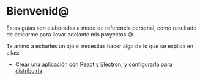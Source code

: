 # Bienvenid@

Estas guías son elaboradas a modo de referencia personal, como resultado de pelearme para llevar adelante mis proyectos :sweat_smile:

Te animo a echarles un ojo si necesitas hacer algo de lo que se explica en ellas:

* [Crear una aplicación con React y Electron, y configurarla para distribuirla](https://github.com/lopezishere/guias/blob/master/Electron%2BReact-App.md)


